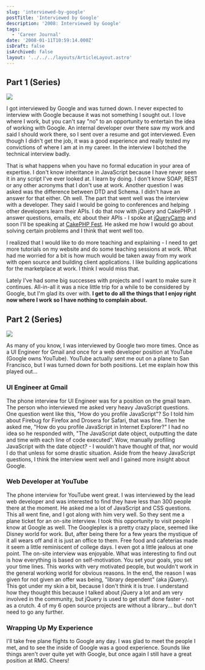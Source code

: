 ```yaml
---
slug: 'interviewed-by-google'
postTitle: 'Interviewed by Google'
description: '2008: Interviewed by Google'
tags:
  - 'Career Journal'
date: '2008-01-11T10:59:14.000Z'
isDraft: false
isArchived: false
layout: '../../../layouts/ArticleLayout.astro'
---
```


## Part 1 (Series)

![](./google-logo.gif)

I got interviewed by Google and was turned down. I never expected to interview with Google because it was not something I sought out. I love where I work, but you can't say "no" to an opportunity to entertain the idea of working with Google. An internal developer over there saw my work and said I should work there, so I sent over a resume and got interviewed. Even though I didn't get the job, it was a good experience and really tested my convictions of where I am at in my career. In the interview I botched the technical interview badly.

That is what happens when you have no formal education in your area of expertise. I don't know inheritance in JavaScript because I have never seen it in any script I've ever looked at. I learn by doing. I don't know SOAP, REST or any other acronyms that I don't use at work. Another question I was asked was the difference between DTD and Schema. I didn't have an answer for that either. Oh well. The part that went well was the interview with a developer. They said I would be going to conferences and helping other developers learn their APIs. I do that now with jQuery and CakePHP. I answer questions, emails, etc about their APIs - I spoke at [jQueryCamp](http://docs.jquery.com/JQueryCamp07) and soon I'll be speaking at [CakePHP Fest](http://cakefest.org). He asked me how I would go about solving certain problems and I think that went well too.

I realized that I would like to do more teaching and explaining - I need to get more tutorials on my website and do some teaching sessions at work. What had me worried for a bit is how much would be taken away from my work with open source and building client applications. I like building applications for the marketplace at work. I think I would miss that.

Lately I've had some big successes with projects and I want to make sure it continues. All-in-all it was a nice little trip for a while to be considered by Google, but I'm glad its over with. **I get to do all the things that I enjoy right now where I work so I have nothing to complain about.**

## Part 2 (Series)

![](./google-logo.gif)

As many of you know, I was interviewed by Google two more times. Once as a UI Engineer for Gmail and once for a web developer position at YouTube (Google owns YouTube). YouTube actually sent me out on a plane to San Francisco, but I was turned down for both positions. Let me explain how this played out...

### UI Engineer at Gmail

The phone interview for UI Engineer was for a position on the gmail team. The person who interviewed me asked very heavy JavaScript questions. One question went like this, "How do you profile JavaScript"? So I told him about Firebug for Firefox and Drosera for Safari, that was fine. Then he asked me, "How do you profile JavaScript in Internet Explorer?" I had no idea so he responded with, "The JavaScript date object, outputting the date and time with each line of code executed". Wow, manually profiling JavaScript with the date object? - I wouldn't have thought of that, nor would I do that unless for some drastic situation. Aside from the heavy JavaScript questions, I think the interview went well and I gained more insight about Google.

### Web Developer at YouTube

The phone interview for YouTube went great. I was interviewed by the lead web developer and was interested to find they have less than 300 people there at the moment. He asked me a lot of JavaScript and CSS questions. This all went fine, and I got along with him very well. So they sent me a plane ticket for an on-site interview. I took this opportunity to visit people I know at Google as well. The Googleplex is a pretty crazy place, seemed like Disney world for work. But, after being there for a few years the mystique of it all wears off and it is just an office to them. Free food and cafeterias made it seem a little reminiscent of college days. I even got a little jealous at one point. The on-site interview was enjoyable. What was interesting to find out is how everything is based on self-motivation. You set your goals, you set your time lines. This works with very motivated people, but wouldn't work in the general working world for obvious reasons. In the end, the reason I was given for not given an offer was being, "library dependent" (aka jQuery). This got under my skin a bit, because I don't think it is true. I understand how they thought this because I talked about jQuery a lot and am very involved in the community, but jQuery is used to get stuff done faster - not as a crutch. 4 of my 6 open source projects are without a library... but don't need to go any further.

### Wrapping Up My Experience

I'll take free plane flights to Google any day. I was glad to meet the people I met, and to see the inside of Google was a good experience. Sounds like things aren't over quite yet with Google, but once again I still have a great position at RMG. Cheers!
